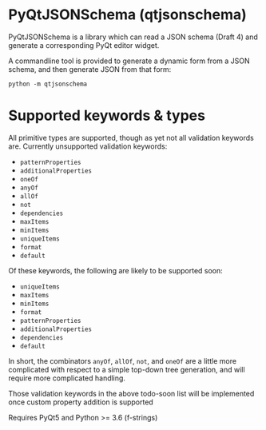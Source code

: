 # PyQtJSONSchema (qtjsonschema)

PyQtJSONSchema is a library which can read a JSON schema (Draft 4) and generate a corresponding PyQt editor widget.


A commandline tool is provided to generate a dynamic form from a JSON schema, and then generate JSON from that form:

    python -m qtjsonschema


# Supported keywords & types
All primitive types are supported, though as yet not all validation keywords are.
Currently unsupported validation keywords:
* `patternProperties`
* `additionalProperties`
* `oneOf`
* `anyOf`
* `allOf`
* `not`
* `dependencies`
* `maxItems`
* `minItems`
* `uniqueItems`
* `format`
* `default`

Of these keywords, the following are likely to be supported soon:
* `uniqueItems`
* `maxItems`
* `minItems`
* `format`
* `patternProperties`
* `additionalProperties`
* `dependencies`
* `default`

In short, the combinators `anyOf`, `allOf`, `not`, and `oneOf` are a little more complicated with respect to a simple top-down tree generation, and will require more complicated handling.

Those validation keywords in the above todo-soon list will be implemented once custom property addition is supported

Requires PyQt5 and Python >= 3.6 (f-strings)
